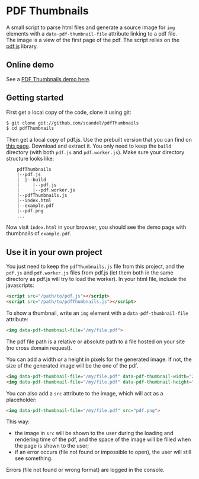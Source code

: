 # PDF Thumbnails

A small script to parse html files and generate a source image  for `img` elements 
with a `data-pdf-thumbnail-file` attribute linking to a pdf file.  
The image is a view of the first page of the pdf. The script relies on the [pdf.js](https://github.com/mozilla/pdf.js) library.
 
## Online demo

See a [PDF Thumbnails demo here](https://scandel.github.io/pdfThumbnails/).

## Getting started

First get a local copy of the code, clone it using git:
```bash
$ git clone git://github.com/scandel/pdfThumbnails
$ cd pdfThumbnails
```
Then get a local copy of pdf.js. Use the prebuilt version that you can find on [this page](https://mozilla.github.io/pdf.js/getting_started/).
Download and extract it. You only need to keep the `build` directory (with both `pdf.js` and `pdf.worker.js`). Make 
sure your directory structure looks like: 

```
    pdfThumbnails
    |--pdf.js
    |  |--build
    |     |--pdf.js
    |     |--pdf.worker.js
    |--pdfThumbnails.js
    |--index.html
    |--example.pdf
    |--pdf.png
    ...
```    

Now visit `index.html` in your browser, you should see the demo page with thumbnails of `example.pdf`. 

## Use it in your own project

You just need to keep the `pdfThumbnails.js` file from this project, and the `pdf.js` and `pdf.worker.js` files from pdf.js
(let them both in the same directory as pdf.js will try to load the worker). In your html file, include the javascripts:
```html
<script src="/path/to/pdf.js"></script>
<script src="/path/to/pdfThumbnails.js"></script>
```
To show a thumbnail, write an `img` element with a `data-pdf-thumbnail-file` attribute:
```html
<img data-pdf-thumbnail-file="/my/file.pdf">
``` 
The pdf file path is a relative or absolute path to a file hosted on your site (no cross domain request).

You can add a width _or_ a height in pixels for the generated image. If not, the size of the generated image will be 
the one of the pdf.
```html
<img data-pdf-thumbnail-file="/my/file.pdf" data-pdf-thumbnail-width="200">
<img data-pdf-thumbnail-file="/my/file.pdf" data-pdf-thumbnail-height="150">
```
You can also add a `src` attribute to the image, which will act as a placeholder:
```html
<img data-pdf-thumbnail-file="/my/file.pdf" src="pdf.png">
```  
This way: 
 * the image in `src` will be shown to the user during the loading and rendering time of the pdf, 
 and the space of the image will be filled when the page is shown to the user;
 * if an error occurs (file not found or impossible to open), the user will still see something.
  
Errors (file not found or wrong format) are logged in the console.
